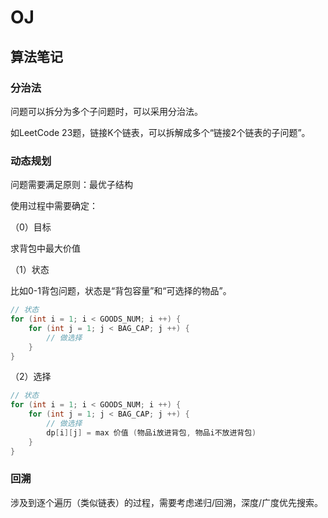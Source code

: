 # OJ

## 算法笔记
### 分治法
问题可以拆分为多个子问题时，可以采用分治法。

如LeetCode 23题，链接K个链表，可以拆解成多个“链接2个链表的子问题”。

### 动态规划
问题需要满足原则：最优子结构

使用过程中需要确定：

（0）目标

求背包中最大价值

（1）状态

比如0-1背包问题，状态是“背包容量”和“可选择的物品”。

```java
// 状态
for (int i = 1; i < GOODS_NUM; i ++) {
    for (int j = 1; j < BAG_CAP; j ++) {
        // 做选择
    }
}
```

（2）选择

```java
// 状态
for (int i = 1; i < GOODS_NUM; i ++) {
    for (int j = 1; j < BAG_CAP; j ++) {
        // 做选择
        dp[i][j] = max 价值 (物品i放进背包, 物品i不放进背包)
    }
}
```

### 回溯
涉及到逐个遍历（类似链表）的过程，需要考虑递归/回溯，深度/广度优先搜索。